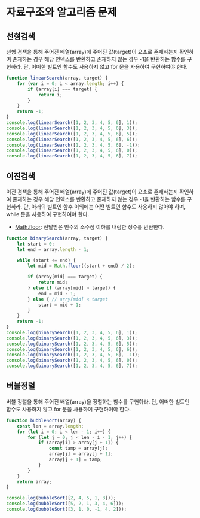 # 자료구조와 알고리즘 문제

## 선형검색

선형 검색을 통해 주어진 배열(array)에 주어진 값(target)이 요소로 존재하는지 확인하여 존재하는 경우 해당 인덱스를 반환하고 존재하지 않는 경우 -1을 반환하는 함수를 구현하라. 단, 어떠한 빌트인 함수도 사용하지 않고 for 문을 사용하여 구현하여야 한다.

```js
function linearSearch(array, target) {
    for (var i = 0; i < array.length; i++) {
        if (array[i] === target) {
            return i;
        }
    }
    return -1;
}
console.log(linearSearch([1, 2, 3, 4, 5, 6], 1));
console.log(linearSearch([1, 2, 3, 4, 5, 6], 3));
console.log(linearSearch([1, 2, 3, 4, 5, 6], 5));
console.log(linearSearch([1, 2, 3, 4, 5, 6], 6));
console.log(linearSearch([1, 2, 3, 4, 5, 6], -1));
console.log(linearSearch([1, 2, 3, 4, 5, 6], 0));
console.log(linearSearch([1, 2, 3, 4, 5, 6], 7));
```



## 이진검색

이진 검색을 통해 주어진 배열(array)에 주어진 값(target)이 요소로 존재하는지 확인하여 존재하는 경우 해당 인덱스를 반환하고 존재하지 않는 경우 -1을 반환하는 함수를 구현하라. 단, 아래의 빌트인 함수 이외에는 어떤 빌트인 함수도 사용하지 않아야 하며, while 문을 사용하여 구현하여야 한다.

- [Math.floor](https://poiemaweb.com/js-math#24-mathfloorx-number-number-es1): 전달받은 인수의 소수점 이하를 내림한 정수를 반환한다.

```js
function binarySearch(array, target) {
    let start = 0;
    let end = array.length - 1; 
    
    while (start <= end) {
        let mid = Math.floor((start + end) / 2);

        if (array[mid] === target) {
            return mid;
        } else if (array[mid] > target) {
            end = mid - 1;
        } else { // arry[mid] < target
            start = mid + 1;
        }
    }
    return -1;
}
console.log(binarySearch([1, 2, 3, 4, 5, 6], 1));
console.log(binarySearch([1, 2, 3, 4, 5, 6], 3));
console.log(binarySearch([1, 2, 3, 4, 5, 6], 5));
console.log(binarySearch([1, 2, 3, 4, 5, 6], 6));
console.log(binarySearch([1, 2, 3, 4, 5, 6], -1));
console.log(binarySearch([1, 2, 3, 4, 5, 6], 0));
console.log(binarySearch([1, 2, 3, 4, 5, 6], 7));
```



## 버블정렬

버블 정렬을 통해 주어진 배열(array)을 정렬하는 함수를 구현하라. 단, 어떠한 빌트인 함수도 사용하지 않고 for 문을 사용하여 구현하여야 한다.

```js
function bubbleSort(array) {
    const len = array.length;
    for (let i = 0; i < len - 1; i++) {
        for (let j = 0; j < len - i - 1; j++) {
            if (array[i] > array[j + 1]) {
                const tamp = array[j];
                array[j] = array[j + 1];
                array[j + 1] = tamp;
            }
        }
    }
    return array;
}

console.log(bubbleSort([2, 4, 5, 1, 3]));     
console.log(bubbleSort([5, 2, 1, 3, 4, 6])); 
console.log(bubbleSort([3, 1, 0, -1, 4, 2])); 
```


